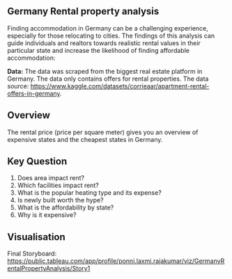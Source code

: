 ## Germany Rental property analysis 
Finding accommodation in Germany can be a challenging experience, especially for those relocating to cities. The findings of this analysis can guide individuals and realtors towards realistic rental values in their particular state and increase the likelihood of finding affordable accommodation:

**Data:** 
The data was scraped from the biggest real estate platform in Germany. The data only contains offers for rental properties. 
The data source: https://www.kaggle.com/datasets/corrieaar/apartment-rental-offers-in-germany.

## Overview
  The rental price (price per square meter) gives you an overview of expensive states and the cheapest states in Germany.

## Key Question
1. Does area impact rent?
2. Which facilities impact rent?
3. What is the popular heating type and its expense?
4. Is newly built worth the hype?
5. What is the affordability by state?
6. Why is it expensive?

## Visualisation
Final Storyboard: https://public.tableau.com/app/profile/ponni.laxmi.rajakumar/viz/GermanyRentalPropertyAnalysis/Story1
